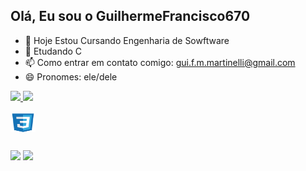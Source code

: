 ## Olá, Eu sou o GuilhermeFrancisco670

- 🔭 Hoje Estou Cursando Engenharia de Sowftware
- 🌱 Etudando C
- 📫 Como entrar em contato comigo: gui.f.m.martinelli@gmail.com
- 😄 Pronomes: ele/dele

<div>
  <a href="https://github.com/GuilhermeFrancisco670">
    <img height="180em" src="https://github-readme-stats.vercel.app/api?username=GuilhermeFrancisco670&show_icons=false&theme=ocean_dark&include_all_commits=true&count_private=true"/>
    <img height="180em" src="https://github-readme-stats.vercel.app/api/top-langs/?username=GuilhermeFrancisco670&layout=compact&langs_count=16&theme=chartreuse-dark"/>
  </a>
</div>

<div style="display: inline_block"><br>
  
  <img align="center" alt="Gui-C" height="30" width="40" src="https://raw.githubusercontent.com/devicons/devicon/master/icons/css3/css3-original.svg">
 
</div>

##

<div>

  <a href="mailto:gui.f.m.martinelli@gmail.com.tech"><img src="https://img.shields.io/badge/-Gmail-%23333?style=for-the-badge&logo=gmail&logoColor=white" target="_blank"></a>
  <a href="https://www.linkedin.com/in/guilherme-martinelli-francisco-23b171361" target="_blank"><img src="https://img.shields.io/badge/-LinkedIn-%230077B5?style=for-the-badge&logo=linkedin&logoColor=white" target="_blank"></a>

